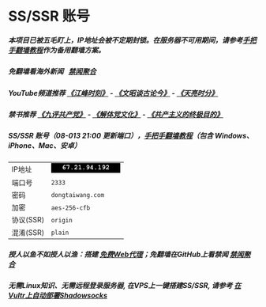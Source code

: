 # SS/SSR 账号 

##### 本项目已被五毛盯上，IP地址会被不定期封锁。在服务器不可用期间，请参考[手把手翻墙教程](https://github.com/gfw-breaker/guides/wiki)作为备用翻墙方案。

##### 免翻墙看海外新闻 &nbsp; [禁闻聚合](https://github.com/gfw-breaker/banned-news/blob/master/README.md?a01)

##### YouTube频道推荐  [《江峰时刻》](https://www.youtube.com/channel/UCa6ERCDt3GzkvLye32ar89w) - [《文昭谈古论今》](https://www.youtube.com/channel/UCtAIPjABiQD3qjlEl1T5VpA) - [《天亮时分》](https://www.youtube.com/channel/UCjvjNeHndz4PGs9JXhzdHqw)

##### 禁书推荐  [《九评共产党》](https://github.com/gfw-breaker/9ping.md) - [《解体党文化》](https://github.com/gfw-breaker/jtdwh.md) - [《共产主义的终极目的》](https://github.com/gfw-breaker/gczydzjmd.md)

##### SS/SSR 账号（08-013 21:00 更新端口），[手把手翻墙教程](https://github.com/gfw-breaker/guides/wiki)（包含 Windows、iPhone、Mac、安卓）
|||
|-|-|
|IP地址|<img src='resources/ip2.png'/>|
|端口号|`2333` |
|密码|`dongtaiwang.com`|  
|加密|`aes-256-cfb`|
|协议(SSR) |`origin`|  
|混淆(SSR) |`plain`|  

##### 授人以鱼不如授人以渔：搭建 [免费Web代理](https://github.com/no-gfw/heroku-node-proxy#--end--)；免翻墙在GitHub上看禁闻 [禁闻聚合](https://github.com/gfw-breaker/banned-news/blob/master/README.md?a01)

##### 无需Linux知识、无需远程登录服务器, 在VPS上一键搭建SS/SSR, 请参考 [在Vultr上自动部署Shadowsocks](https://gfw-breaker.win/vultr%e9%83%a8%e7%bd%b2ss/) 

<img src='http://gfw-breaker.win/git-statistic/ssr-accounts.png' width='1px' height='1px'/>

